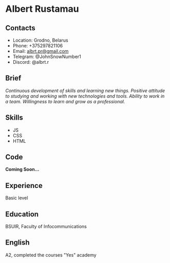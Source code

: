 # Albert Rustamau
## Contacts
+ Location: Grodno, Belarus
+ Phone: +375297821106 
+ Email: albrt.pr@gmail.com
+ Telegram: @JohnSnowNumber1
+ Discord: @albrt.r
## Brief
*Continuous development of skills and learning new things.
Positive attitude to studying and working with new technologies and tools.
Ability to work in a team.
Willingness to learn and grow as a professional.*
## Skills
+ JS
+ CSS
+ HTML
## Code
**Coming Soon...**
## Experience
Basic level
## Education
BSUIR, Faculty of Infocommunications 
## English
A2, completed the courses "Yes" academy